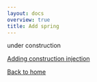 ```yaml
---
layout: docs
overview: true
title: Add spring
---
```


under construction

[Adding construction injection](lets_do_constructor_injection.html)

[Back to home](index.html)
